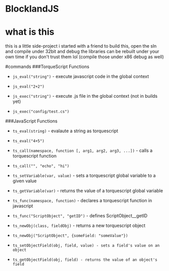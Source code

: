 # BlocklandJS

# what is this

this is a little side-project i started with a friend
to build this, open the sln and compile under 32bit and debug
the libraries can be rebuilt under your own time if you don't trust them lol (compile those under x86 debug as well)


#commands
###TorqueScript Functions
* `js_eval("string")` - execute javascript code in the global context
* `js_eval("2+2")`

* `js_exec("string")` - execute .js file in the global context (not in builds yet)
* `js_exec("config/test.cs")`

###JavaScript Functions
* `ts_eval(string)` - evalaute a string as torquescript
* `ts_eval("4+5")`

* `ts_call(namespace, function [, arg1, arg2, arg3, ...])` - calls a torquescript function
* `ts_call("", "echo", "hi")`

* `ts_setVariable(var, value)` - sets a torquescript global variable to a given value

* `ts_getVariable(var)` - returns the value of a torquescript global variable

* `ts_func(namespace, function)` - declares a torquescript function in javascript
* `ts_func("ScriptObject", "getID")` - defines ScriptObject__getID

* `ts_newObj(class, fieldObj)` - returns a new torquescript object
* `ts_newObj("ScriptObject", {someField: "someValue"})`

* `ts_setObjectField(obj, field, value) - sets a field's value on an object`

* `ts_getObjectField(obj, field) - returns the value of an object's field`
